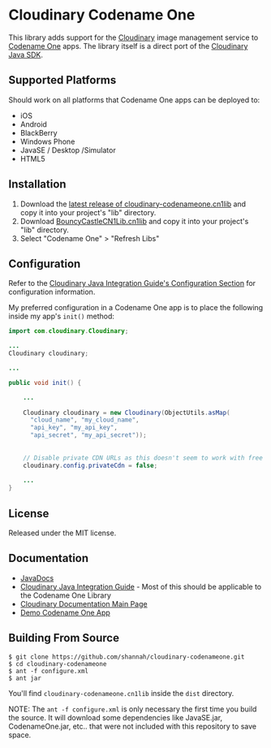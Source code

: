 # Cloudinary Codename One

This library adds support for the [Cloudinary](http://cloudinary.com/) image management service to [Codename One](http://www.codenameone.com) apps.  The library itself is a direct port of the [Cloudinary Java SDK](http://cloudinary.com/documentation/java_integration).

## Supported Platforms

Should work on all platforms that Codename One apps can be deployed to:

* iOS
* Android
* BlackBerry
* Windows Phone
* JavaSE / Desktop /Simulator
* HTML5

## Installation

1. Download the [latest release of cloudinary-codenameone.cn1lib](https://github.com/shannah/cloudinary-codenameone/releases/latest) and copy it into your project's "lib" directory.
2. Download [BouncyCastleCN1Lib.cn1lib](https://github.com/chen-fishbein/bouncy-castle-codenameone-lib/raw/master/BouncyCastleCN1Lib.cn1lib) and copy it into your project's "lib" directory.
2. Select "Codename One" > "Refresh Libs"

## Configuration

Refer to the [Cloudinary Java Integration Guide's Configuration Section](http://cloudinary.com/documentation/java_integration#configuration) for configuration information.  

My preferred configuration in a Codename One app is to place the following inside my app's `init()` method:

```java
import com.cloudinary.Cloudinary;

...
Cloudinary cloudinary;

...

public void init() {

    ...
    
    Cloudinary cloudinary = new Cloudinary(ObjectUtils.asMap(
      "cloud_name", "my_cloud_name",
      "api_key", "my_api_key",
      "api_secret", "my_api_secret"));
      
      
    // Disable private CDN URLs as this doesn't seem to work with free accounts
    cloudinary.config.privateCdn = false;
    
    ...
}
```

## License

Released under the MIT license. 

## Documentation

* [JavaDocs](http://shannah.github.io/cloudinary-codenameone/javadoc/)
* [Cloudinary Java Integration Guide](http://cloudinary.com/documentation/java_integration) - Most of this should be applicable to the Codename One Library
* [Cloudinary Documentation Main Page](http://cloudinary.com/documentation/)
* [Demo Codename One App](https://github.com/shannah/cloudinary-codenameone/blob/master/src/com/codename1/cloudinary/CloudinaryDemo.java)

## Building From Source

~~~~
$ git clone https://github.com/shannah/cloudinary-codenameone.git
$ cd cloudinary-codenameone
$ ant -f configure.xml
$ ant jar
~~~~

You'll find `cloudinary-codenameone.cn1lib` inside the `dist` directory.

NOTE:  The `ant -f configure.xml` is only necessary the first time you build the source.  It will download some dependencies
like JavaSE.jar, CodenameOne.jar, etc.. that were not included with this repository to save space.

